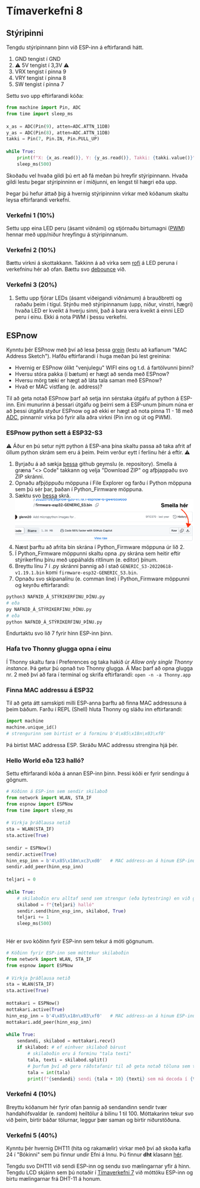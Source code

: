 # Tímaverkefni 8

## Stýripinni

Tengdu stýripinnann þinn við ESP-inn á eftirfarandi hátt.
1. GND tengist í GND
2. :warning: 5V tengist í 3,3V :warning:
3. VRX tengist í pinna 9
4. VRY tengist í pinna 8
5. SW tengist í pinna 7

Settu svo upp eftirfarandi kóða:
```python
from machine import Pin, ADC
from time import sleep_ms

x_as = ADC(Pin(9), atten=ADC.ATTN_11DB)
y_as = ADC(Pin(8), atten=ADC.ATTN_11DB)
takki = Pin(7, Pin.IN, Pin.PULL_UP)

while True:
    print(f"X: {x_as.read()}, Y: {y_as.read()}, Takki: {takki.value()}")
    sleep_ms(500)
```

Skoðaðu vel hvaða gildi þú ert að fá meðan þú hreyfir stýripinnann. Hvaða gildi lestu þegar stýripinninn er í miðjunni, en lengst til hægri eða upp.

Þegar þú hefur áttað þig á hvernig stýripinninn virkar með kóðanum skaltu leysa eftirfarandi verkefni.

### Verkefni 1 (10%)

Settu upp eina LED peru (ásamt viðnámi) og stjórnaðu birtumagni ([PWM](https://github.com/VESM2VT/ESP32/blob/main/kennsluefni/analog.md#skrifað-á-pinna)) hennar með upp/niður hreyfingu á stýripinnanum. 

### Verkefni 2 (10%)

Bættu virkni á skottakkann. Takkinn á að virka sem [rofi](https://github.com/VESM2VT/ESP32/blob/main/kennsluefni/digital.md#rofar) á LED peruna í verkefninu hér að ofan. Bættu svo [debounce](https://github.com/VESM2VT/ESP32/blob/main/kennsluefni/digital.md#debounce) við.

### Verkefni 3 (20%)

1. Settu upp fjórar LEDs (ásamt viðeigandi viðnámum) á brauðbretti og raðaðu þeim í tígul. Stýrðu með stýripinnanum  (upp, niður, vinstri, hægri) hvaða LED er kveikt á hverju sinni, það á bara vera kveikt á einni LED peru í einu. Ekki á nota PWM í þessu verkefni.

## ESPnow

Kynntu þér ESPnow með því að lesa þessa [grein](https://dronebotworkshop.com/esp-now/) (lestu að kaflanum "MAC Address Sketch"). Hafðu eftirfarandi í huga meðan þú lest greinina:
- Hvernig er ESPnow ólíkt "venjulegu" WIFI eins og t.d. á fartölvunni þinni?
- Hversu stóra pakka (í bætum) er hægt að senda með ESPnow?
- Hversu mörg tæki er hægt að láta tala saman með ESPnow?
- Hvað er MAC vistfang (e. address)?

Til að geta notað ESPnow þarf að setja inn sérstaka útgáfu af python á ESP-inn. Eini munurinn á þessari útgáfu og þeirri sem á ESP-unum þínum núna er að þessi útgáfa styður ESPnow og að ekki er hægt að nota pinna 11 - 18 með [ADC](https://github.com/VESM2VT/ESP32/blob/main/kennsluefni/analog.md#lesið-frá-pinna), pinnarnir virka þó fyrir alla aðra virkni (Pin inn og út og PWM).

### ESPnow python sett á ESP32-S3

:warning: Áður en þú setur nýtt python á ESP-ana þína skaltu passa að taka afrit af öllum python skrám sem eru á þeim. Þeim verður eytt í ferlinu hér á eftir. :warning:

1. Byrjaðu á að sækja [þessa](https://github.com/Freenove/Freenove_ESP32_S3_WROOM_Board.git) github geymslu (e. repository). Smella á græna "<> Code" takkann og velja "Download ZIP" og afþjappaðu svo ZIP skránni. 
2. Opnaðu afþjöppuðu möppuna í File Explorer og farðu í Python möppuna sem þú sér þar, þaðan í Python_Firmware möppuna.
3. Sæktu svo [þessa](https://github.com/glenn20/micropython-espnow-images/blob/main/20220709_espnow-g20-v1.19.1-espnow-6-g44f65965b/firmware-esp32-GENERIC_S3.bin) skrá.
    ![firmware](https://raw.githubusercontent.com/VESM2VT/ESP32/main/myndir/saekja_firmware.png)
4. Næst þarftu að afrita bin skrána í Python_Firmware möppuna úr lið 2.
5. Í Python_Firmware möppunni skaltu opna .py skrána sem heitir eftir stýrikerfinu þínu með uppáhalds ritlinum (e. editor) þínum.
6. Breyttu línu 7 í .py skránni þannig að í stað `GENERIC_S3-20220618-v1.19.1.bin` komi `firmware-esp32-GENERIC_S3.bin`.
7. Opnaðu svo skipanalínu (e. comman line) í Python_Firmware möppunni og keyrðu eftirfarandi:
```bash
python3 NAFNIÐ_Á_STÝRIKERFINU_ÞÍNU.py
# eða
py NAFNIÐ_Á_STÝRIKERFINU_ÞÍNU.py
# eða
python NAFNIÐ_Á_STÝRIKERFINU_ÞÍNU.py
```

Endurtaktu svo lið 7 fyrir hinn ESP-inn þinn.

### Hafa tvo Thonny glugga opna í einu

Í Thonny skaltu fara í Preferences og taka hakið úr *Allow only single Thonny instance*. Þá getur þú opnað tvo Thonny glugga. Á Mac þarf að opna glugga nr. 2 með því að fara í terminal og skrifa eftirfarandi: `open -n -a Thonny.app`

### Finna MAC addressu á ESP32

Til að geta átt samskipti milli ESP-anna þarftu að finna MAC addressuna á þeim báðum. Farðu í REPL (Shell) hluta Thonny og sláðu inn eftirfarandi:
```python
import machine
machine.unique_id()
# strengurinn sem birtist er á forminu b'4\x85\x18n\x03\xf0'
```
Þá birtist MAC addressa ESP. Skráðu MAC addressu strengina hjá þér.

### Hello World eða 123 halló?

Settu eftirfarandi kóða á annan ESP-inn þinn. Þessi kóði er fyrir sendingu á gögnum.
```python
# Kóðinn á ESP-inn sem sendir skilaboð
from network import WLAN, STA_IF
from espnow import ESPNow
from time import sleep_ms

# Virkja þráðlausa netið
sta = WLAN(STA_IF)
sta.active(True)

sendir = ESPNow()
sendir.active(True)
hinn_esp_inn = b'4\x85\x18m\xc3\xd0'   # MAC address-an á hinum ESP-inum (móttakaranum)
sendir.add_peer(hinn_esp_inn)

teljari = 0

while True:
    # skilaboðin eru alltaf send sem strengur (eða bytestring) en við getum notum streng í þessum áfanga
    skilabod = f"{teljari} halló"
    sendir.send(hinn_esp_inn, skilabod, True)
    teljari += 1
    sleep_ms(500)
  
```
Hér er svo kóðinn fyrir ESP-inn sem tekur á móti gögnunum.

```python
# Kóðinn fyrir ESP-inn sem móttekur skilaboðin
from network import WLAN, STA_IF
from espnow import ESPNow

# Virkja þráðlausa netið
sta = WLAN(STA_IF)
sta.active(True)

mottakari = ESPNow()
mottakari.active(True)
hinn_esp_inn = b'4\x85\x18n\x03\xf0'   # MAC address-an á hinum ESP-inum (sendananum)
mottakari.add_peer(hinn_esp_inn)

while True:
    sendandi, skilabod = mottakari.recv()
    if skilabod: # ef einhver skilaboð bárust
        # skilaboðin eru á forminu "tala texti"
        tala, texti = skilabod.split()
        # þurfum því að gera ráðstafanir til að geta notað töluna sem tölu
        tala = int(tala)
        print(f"{sendandi} sendi {tala + 10} {texti} sem má decoda í {texti.decode()}" )
```

### Verkefni 4 (10%)

Breyttu kóðanum hér fyrir ofan þannig að sendandinn sendir tvær handahófsvaldar (e. random) heiltölur á bilinu 1 til 100. Móttakarinn tekur svo við þeim, birtir báðar tölurnar, leggur þær saman og birtir niðurstöðuna.

### Verkefni 5 (40%)

Kynntu þér hvernig DHT11 (hita og rakamælir) virkar með því að skoða kafla 24 í "Bókinni" sem þú finnur undir Efni á Innu. Þú finnur **dht** klasann [hér](https://github.com/Freenove/Freenove_Ultimate_Starter_Kit_for_ESP32_S3/blob/main/Python/Python_Libraries/dht.py).

Tengdu svo DHT11 við sendi ESP-inn og sendu svo mælingarnar yfir á hinn. Tengdu LCD skjáinn sem þú notaðir í [Tímaverkefni 7](https://github.com/VESM2VT/ESP32/blob/main/verkefni/T%C3%ADmaverkefni7.md) við móttöku ESP-inn og birtu mælingarnar frá DHT-11 á honum.

